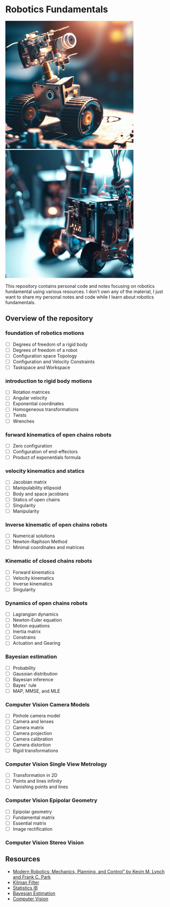 # Robotics Fundamentals
<div>
    <img src="images/_21e5de52-cee1-4fc3-85a9-2840a3a7633e.jpg" width="400"/>
    <img src="images/_884024fc-ca71-4bf2-83b1-0ae7e9204b34.jpg" width="400"/>
</div>

This repository contains personal code and notes focusing on robotics fundamental using various resources. I don't own any of the material, I just want to share my personal notes and code while I learn about robotics fundamentals.
## Overview of the repository
### foundation of robotics motions
- [ ] Degrees of freedom of a rigid body
- [ ] Degrees of freedom of a robot
- [ ] Configuration space Topology
- [ ] Configuration and Velocity Constraints
- [ ] Taskspace and Workspace

### introduction to rigid body motions
- [ ] Rotation matrices
- [ ] Angular velocity
- [ ] Exponential coordinates
- [ ] Homogeneous transformations
- [ ] Twists
- [ ] Wrenches

### forward kinematics of open chains robots
- [ ] Zero configuration
- [ ] Configuration of end-effectors
- [ ] Product of exponentials formula

### velocity kinematics and statics
- [ ] Jacobian matrix
- [ ] Manipulability ellipsoid
- [ ] Body and space jacobians
- [ ] Statics of open chains
- [ ] Singularity
- [ ] Manipularity

### Inverse kinematic of open chains robots
- [ ] Numerical solutions
- [ ] Newton-Raphson Method
- [ ] Minimal coordinates and matrices

### Kinematic of closed chains robots
- [ ] Forward kinematics
- [ ] Velocity kinematics
- [ ] Inverse kinematics
- [ ] Singularity

### Dynamics of open chains robots
- [ ] Lagrangian dynamics
- [ ] Newton-Euler equation
- [ ] Motion equations
- [ ] Inertia matrix
- [ ] Constrains
- [ ] Actuation and Gearing

### Bayesian estimation
- [ ] Probability
- [ ] Gaussian distribution
- [ ] Bayesian inference
- [ ] Bayes' rule
- [ ] MAP, MMSE, and MLE

### Computer Vision Camera Models
- [ ] Pinhole camera model
- [ ] Camera and lenses
- [ ] Camera matrix
- [ ] Camera projection
- [ ] Camera calibration
- [ ] Camera distortion
- [ ] Rigid transformations

### Computer Vision Single View Metrology
- [ ] Transformation in 2D
- [ ] Points and lines infinity
- [ ] Vanishing points and lines

### Computer Vision Epipolar Geometry
- [ ] Epipolar geometry
- [ ] Fundamental matrix
- [ ] Essential matrix
- [ ] Image rectification

### Computer Vision Stereo Vision







## Resources
- [Modern Robotics: Mechanics, Planning, and Control" by Kevin M. Lynch and Frank C. Park](http://hades.mech.northwestern.edu/index.php/Modern_Robotics)
- [Kilman Filter](http://www.kalmanfilter.net)
- [Statistics IB](http://www.statslab.cam.ac.uk/Dept/People/djsteaching/S1B-17-01-intro-prob-4.pdf)
- [Bayesian Estimation](https://www.probabilitycourse.com/chapter9/9_1_0_bayesian_inference.php)
- [Computer Vision](https://web.stanford.edu/class/cs231a/index.html)

